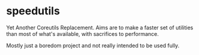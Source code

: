 speedutils
===========

Yet Another Coreutils Replacement.
Aims are to make a faster set of utilities than most of what's available, with sacrifices to performance.

Mostly just a boredom project and not really intended to be used fully.
